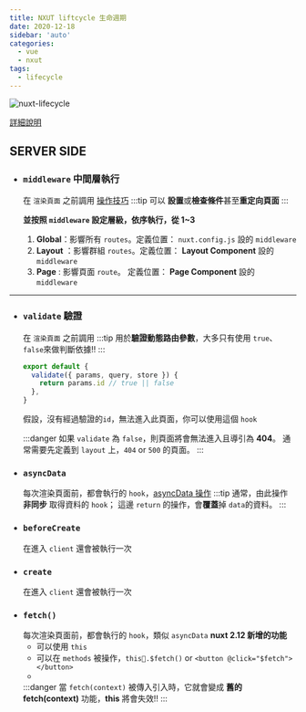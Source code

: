 ```yaml
---
title: NXUT liftcycle 生命週期
date: 2020-12-18
sidebar: 'auto'
categories:
  - vue
  - nxut
tags:
  - lifecycle
---
```


<img :src="$withBase('/img/nuxt-lifecycle.svg')" alt="nuxt-lifecycle" >

[詳細說明](https://nuxtjs.org/docs/2.x/concepts/nuxt-lifecycle)

## SERVER SIDE

- ### `middleware` 中間層執行

  在 `渲染頁面` 之前調用
  [操作技巧](https://ithelp.ithome.com.tw/articles/10207822)
  :::tip
  可以 **設置**或**檢查條件**甚至**重定向頁面**
  :::

  **並按照 `middleware` 設定層級，依序執行，從 1~3**

  1. **Global**：影響所有 `routes`。定義位置： `nuxt.config.js` 設的 `middleware`
  2. **Layout** ：影響群組 `routes`。定義位置： **Layout Component** 設的 `middleware`
  3. **Page** : 影響頁面 `route`。 定義位置： **Page Component** 設的 `middleware`

---

- ### `validate` 驗證

  在 `渲染頁面` 之前調用
  :::tip
  用於**驗證動態路由參數**，大多只有使用 `true`、`false`來做判斷依據!!
  :::

  ```js {2-4}
  export default {
    validate({ params, query, store }) {
      return params.id // true || false
    },
  }
  ```

  假設，沒有經過驗證的`id`，無法進入此頁面，你可以使用這個 `hook`

  :::danger
  如果 `validate` 為 `false`，則頁面將會無法進入且導引為 **404**。
  通常需要先定義到 `layout` 上，`404` or `500` 的頁面。
  :::

- ### `asyncData`

  每次渲染頁面前，都會執行的 `hook`，[asyncData 操作](./async.md)
  :::tip
  通常，由此操作 **非同步** 取得資料的 `hook`；
  這邊 `return` 的操作，會**覆蓋**掉 `data`的資料。
  :::

- ### `beforeCreate`
  在進入 `client` 還會被執行一次
- ### `create`
  在進入 `client` 還會被執行一次

* ### `fetch()`
  每次渲染頁面前，都會執行的 `hook`，類似 `asyncData` **nuxt 2.12 新增的功能**
  - 可以使用 `this`
  - 可以在 `methods` 被操作，`this.$fetch()` or `<button @click="$fetch"></button>`
  -
  :::danger
  當 `fetch(context)` 被傳入引入時，它就會變成 **舊的 fetch(context)** 功能，**this** 將會失效!!
  :::

